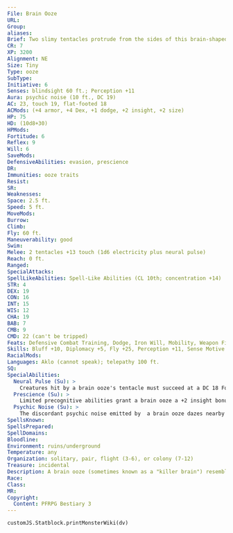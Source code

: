 ```yaml
---
File: Brain Ooze
URL: 
Group: 
aliases: 
Brief: Two slimy tentacles protrude from the sides of this brain-shaped mass of quivering ooze.
CR: 7
XP: 3200
Alignment: NE
Size: Tiny
Type: ooze
SubType: 
Initiative: 6
Senses: blindsight 60 ft.; Perception +11
Aura: psychic noise (10 ft., DC 19)
AC: 23, touch 19, flat-footed 18
ACMods: (+4 armor, +4 Dex, +1 dodge, +2 insight, +2 size)
HP: 75
HD: (10d8+30)
HPMods: 
Fortitude: 6
Reflex: 9
Will: 6
SaveMods: 
DefensiveAbilities: evasion, prescience
DR: 
Immunities: ooze traits
Resist: 
SR: 
Weaknesses: 
Space: 2.5 ft.
Speed: 5 ft.
MoveMods: 
Burrow: 
Climb: 
Fly: 60 ft.
Maneuverability: good
Swim: 
Melee: 2 tentacles +13 touch (1d6 electricity plus neural pulse)
Reach: 0 ft.
Ranged: 
SpecialAttacks: 
SpellLikeAbilities: Spell-Like Abilities (CL 10th; concentration +14)  Constant-detect thoughts, mage armor   At Will-charm monster (DC 18), dominate animal (DC 17), dominate person (DC 19)   3/day-dispel magic, modify memory (DC 18)
STR: 4
DEX: 19
CON: 16
INT: 15
WIS: 12
CHA: 19
BAB: 7
CMB: 9
CMD: 22 (can't be tripped)
Feats: Defensive Combat Training, Dodge, Iron Will, Mobility, Weapon Finesse
Skills: Bluff +10, Diplomacy +5, Fly +25, Perception +11, Sense Motive +11, Stealth +15
RacialMods: 
Languages: Aklo (cannot speak); telepathy 100 ft.
SQ: 
SpecialAbilities:
  Neural Pulse (Su): >
    Creatures hit by a brain ooze's tentacle must succeed at a DC 18 Fortitude save or take 1d6 points of Intelligence damage and be staggered for 1d4 rounds. Each time a brain ooze causes Intelligence damage, it gains 5 temporary hit points. The save DC is Constitution-based.
  Prescience (Su): >
    Limited precognitive abilities grant a brain ooze a +2 insight bonus on initiative checks, on Reflex saves, and to its Armor Class. Brain oozes are never surprised or flat-footed.
  Psychic Noise (Su): >
    The discordant psychic noise emitted by  a brain ooze dazes nearby creatures for 1d4 rounds. When a creature begins its turn within the aura, it must succeed at a DC 19 Will save to negate this effect. Whether or not the save is successful, that creature cannot be affected again by the same brain ooze's psychic noise for 24 hours. An affected creature may attempt a new save to shake off the effect at the end of each of its turns. This is a mind-affecting effect. The save DC is Charisma-based.
SpellsKnown: 
SpellsPrepared: 
SpellDomains: 
Bloodline: 
Environment: ruins/underground
Temperature: any
Organization: solitary, pair, flight (3-6), or colony (7-12)
Treasure: incidental
Description: A brain ooze (sometimes known as a "killer brain") resembles almost precisely the raw brain of a human, save for the eldritch energy surrounding it and the twin tentacles extending from its sides. The creature's thought patterns are unusually powerful, and cause painful mental feedback in the minds of other conscious beings.  Other intelligent beings are nothing more than cattle and playthings to brain oozes-victims to be tormented, thought patterns to be consumed. Brain oozes prefer to manipulate their prey from the shadows. Rather than assaulting openly, they provoke fights and conf lict within groups, or lure one or two victims away for the kill. Brain oozes derive particular satisfaction from forcing an individual to commit terrible acts, then wiping away all knowledge of the crimes from the victim's memory. They torment such hapless puppets again and again, forcing them to commit ever greater atrocities. Once weary of their sport they return the modified memories with dispel magic, and feast upon the delicious misery of the victim's final despair.  Brain oozes feed through their tentacles by extracting the thoughts of living creatures. Animals and less intelligent creatures provide little nourishment, but they prize fey, outsiders, and spellcasters as delicacies. After several feedings, a brain ooze divides into two nearly identical brains, each retaining only a portion of the knowledge and experiences of the parent.  The similarities between intellect devourers and brain oozes have not gone unnoticed, but the two species appear to have little in common beyond appearance. Some theorize that brain oozes are actually the result of an ancient race's failed attempt to achieve immortality by preserving their minds via alien technology or magic.
Race: 
Class: 
MR: 
Copyright:
  Content: PFRPG Bestiary 3
---
```

```dataviewjs
customJS.Statblock.printMonsterWiki(dv)
```
